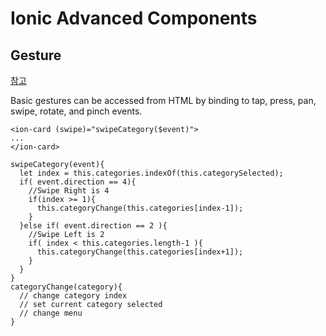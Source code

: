 # Ionic Advanced Components

## Gesture
[참고](https://ionicframework.com/docs/components/#gestures)

Basic gestures can be accessed from HTML by binding to tap, press, pan, swipe, rotate, and pinch events.

```
<ion-card (swipe)="swipeCategory($event)">
...
</ion-card>

swipeCategory(event){
  let index = this.categories.indexOf(this.categorySelected);
  if( event.direction == 4){
    //Swipe Right is 4
    if(index >= 1){
      this.categoryChange(this.categories[index-1]);
    }
  }else if( event.direction == 2 ){
    //Swipe Left is 2
    if( index < this.categories.length-1 ){
      this.categoryChange(this.categories[index+1]);
    }
  }
}
categoryChange(category){
  // change category index
  // set current category selected
  // change menu
}
```
